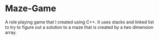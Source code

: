 # Maze-Game
A role playing game that I created using C++. It uses stacks and linked list to try to figure out a solution to a maze that is created by a two dimension array.
